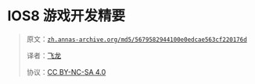 # IOS8 游戏开发精要

> 原文：[`zh.annas-archive.org/md5/5679582944100e0edcae563cf220176d`](https://zh.annas-archive.org/md5/5679582944100e0edcae563cf220176d)
> 
> 译者：[飞龙](https://github.com/wizardforcel)
> 
> 协议：[CC BY-NC-SA 4.0](http://creativecommons.org/licenses/by-nc-sa/4.0/)